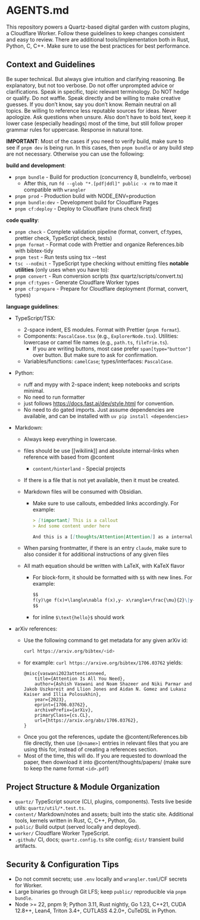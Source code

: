 # AGENTS.md

This repository powers a Quartz-based digital garden with custom plugins, a Cloudflare Worker. Follow these guidelines to keep changes consistent and easy to review. There are additional tools/implementation both in Rust, Python, C, C++. Make sure to use the best practices for best performance.

## Context and Guidelines

Be super technical. But always give intuition and clarifying reasoning. Be explanatory, but not too verbose. Do not offer unprompted advice or clarifications. Speak in specific, topic relevant terminology. Do NOT hedge or qualify. Do not waffle. Speak directly and be willing to make creative guesses. If you don’t know, say you don’t know. Remain neutral on all topics. Be willing to reference less reputable sources for ideas. Never apologize. Ask questions when unsure. Also don't have to bold text, keep it lower case (especially headings) most of the time, but still follow proper grammar rules for uppercase. Response in natural tone.

**IMPORTANT**: Most of the cases if you need to verify build, make sure to see if `pnpm dev` is being run. In this cases, then `pnpm bundle` or any build step are not necessary. Otherwise you can use the following:

**build and development**:

- `pnpm bundle` - Build for production (concurrency 8, bundleInfo, verbose)
  - After this, run `fd --glob "*.[pdf|ddl]" public -x rm` to mae it compatible with `wrangler`
- `pnpm prod` - Production build with NODE_ENV=production
- `pnpm bundle:dev` - Development build for Cloudflare Pages
- `pnpm cf:deploy` - Deploy to Cloudflare (runs check first)

**code quality**:

- `pnpm check` - Complete validation pipeline (format, convert, cf:types, prettier check, TypeScript check, tests)
- `pnpm format` - Format code with Prettier and organize References.bib with bibtex-tidy
- `pnpm test` - Run tests using tsx --test
- `tsc --noEmit` - TypeScript type checking without emitting files
  **notable utilities** (only uses when you have to):
- `pnpm convert` - Run conversion scripts (tsx quartz/scripts/convert.ts)
- `pnpm cf:types` - Generate Cloudflare Worker types
- `pnpm cf:prepare` - Prepare for Cloudflare deployment (format, convert, types)

**language guidelines**:

- TypeScript/TSX:
  - 2-space indent, ES modules. Format with Prettier (`pnpm format`).
  - Components: `PascalCase.tsx` (e.g., `ExplorerNode.tsx`). Utilities: lowercase or camel file names (e.g., `path.ts`, `fileTrie.ts`).
    - If you are writing buttons, most case prefer `span[type="button"]` over button. But make sure to ask for confirmation.
  - Variables/functions: `camelCase`; types/interfaces: `PascalCase`.
- Python:
  - ruff and mypy with 2-space indent; keep notebooks and scripts minimal.
  - No need to run formatter
  - just follows https://docs.fast.ai/dev/style.html for convention.
  - No need to do gated imports. Just assume dependencies are available, and can be installed with `uv pip install <dependencies>`
- Markdown:
  - Always keep everything in lowercase.
  - files should be use [[wikilink]] and absolute internal-links when reference with based from @content
    - `content/hinterland` - Special projects
  - If there is a file that is not yet available, then it must be created.
  - Markdown files will be consumed with Obsidian.
    - Make sure to use callouts, embedded links accordingly. For example:

      ```markdown
      > [!important] This is a callout
      > And some content under here

      And this is a [[thoughts/Attention|Attention]] as a internal wikilinks.
      ```

  - When parsing frontmatter, if there is an entry `claude`, make sure to also consider it for additional instructions of any given files
  - All math equation should be written with LaTeX, with KaTeX flavor
    - For block-form, it should be formatted with `$$` with new lines. For example:
      ```markdown
      $$
      f(y)\ge f(x)+\langle\nabla f(x),y- x\rangle+\frac{\mu}{2}\|y- x\|^2
      $$
      ```
    - for inline `$\text{hello}$` should work

- arXiv references:
  - Use the following command to get metadata for any given arXiv id:
    ```bash
    curl https://arxiv.org/bibtex/<id>
    ```
  - for example: `curl https://arxive.org/bibtex/1706.03762` yields:
    ```text
    @misc{vaswani2023attentionneed,
        title={Attention Is All You Need},
        author={Ashish Vaswani and Noam Shazeer and Niki Parmar and Jakob Uszkoreit and Llion Jones and Aidan N. Gomez and Lukasz Kaiser and Illia Polosukhin},
        year={2023},
        eprint={1706.03762},
        archivePrefix={arXiv},
        primaryClass={cs.CL},
        url={https://arxiv.org/abs/1706.03762},
    }
    ```
  - Once you got the references, update the @content/References.bib file directly, then use `[@<name>]` entries in relevant files that you are using this for, instead of creating a references section.
  - Most of the time, this will do. If you are requested to download the paper, then download it into @content/thoughts/papers/ (make sure to keep the name format `<id>.pdf`)

## Project Structure & Module Organization

- `quartz/` TypeScript source (CLI, plugins, components). Tests live beside utils: `quartz/util/*.test.ts`.
- `content/` Markdown/notes and assets; built into the static site. Additional tools, kernels written in Rust, C, C++, Python, Go.
- `public/` Build output (served locally and deployed).
- `worker/` Cloudflare Worker TypeScript.
- `.github/` CI, docs; `quartz.config.ts` site config; `dist/` transient build artifacts.

## Security & Configuration Tips

- Do not commit secrets; use `.env` locally and `wrangler.toml`/CF secrets for Worker.
- Large binaries go through Git LFS; keep `public/` reproducible via `pnpm bundle`.
- Node >= 22, pnpm 9; Python 3.11, Rust nightly, Go 1.23, C++21, CUDA 12.8++, Lean4, Triton 3.4+, CUTLASS 4.2.0+, CuTeDSL in Python.
